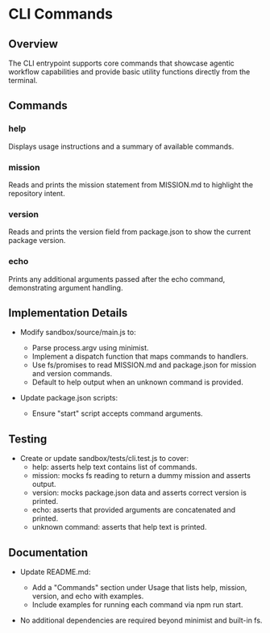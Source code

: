 # CLI Commands

## Overview
The CLI entrypoint supports core commands that showcase agentic workflow capabilities and provide basic utility functions directly from the terminal.

## Commands

### help
Displays usage instructions and a summary of available commands.

### mission
Reads and prints the mission statement from MISSION.md to highlight the repository intent.

### version
Reads and prints the version field from package.json to show the current package version.

### echo
Prints any additional arguments passed after the echo command, demonstrating argument handling.

## Implementation Details

- Modify sandbox/source/main.js to:
  - Parse process.argv using minimist.
  - Implement a dispatch function that maps commands to handlers.
  - Use fs/promises to read MISSION.md and package.json for mission and version commands.
  - Default to help output when an unknown command is provided.

- Update package.json scripts:
  - Ensure "start" script accepts command arguments.

## Testing

- Create or update sandbox/tests/cli.test.js to cover:
  - help: asserts help text contains list of commands.
  - mission: mocks fs reading to return a dummy mission and asserts output.
  - version: mocks package.json data and asserts correct version is printed.
  - echo: asserts that provided arguments are concatenated and printed.
  - unknown command: asserts that help text is printed.

## Documentation

- Update README.md:
  - Add a "Commands" section under Usage that lists help, mission, version, and echo with examples.
  - Include examples for running each command via npm run start.

- No additional dependencies are required beyond minimist and built-in fs.